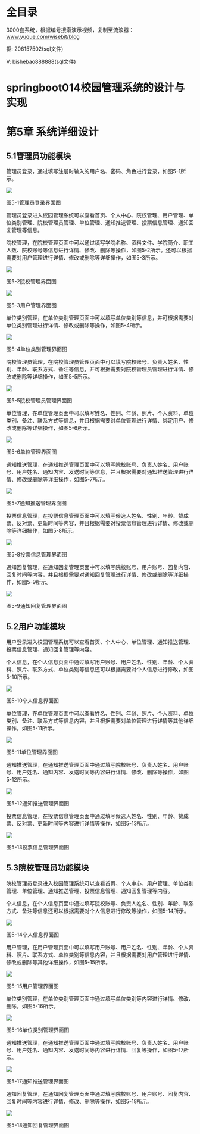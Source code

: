 # 全目录

3000套系统，根据编号搜索演示视频，复制至流浪器：www.yuque.com/wisebit/blog


<p>抠: 206157502(sql文件)</p>
<p>V: bishebao888888(sql文件)</p>

# springboot014校园管理系统的设计与实现



# 第5章 系统详细设计

## 5.1管理员功能模块
管理员登录，通过填写注册时输入的用户名、密码、角色进行登录，如图5-1所示。

![](/md/blog.012.png)

图5-1管理员登录界面图

管理员登录进入校园管理系统可以查看首页、个人中心、院校管理、用户管理、单位类别管理、院校管理员管理、单位管理、通知推送管理、投票信息管理、通知回复管理等信息。

院校管理，在院校管理页面中可以通过填写学院名称、资料文件、学院简介、职工人数、院校账号等信息进行详情、修改、删除等操作，如图5-2所示。还可以根据需要对用户管理进行详情、修改或删除等详细操作，如图5-3所示。

![](/md/blog.013.png)

图5-2院校管理界面图

![](/md/blog.014.png)

图5-3用户管理界面图

单位类别管理，在单位类别管理页面中可以填写单位类别等信息，并可根据需要对单位类别管理进行详情、修改或删除等操作，如图5-4所示。

![](/md/blog.015.png)

图5-4单位类别管理界面图

院校管理员管理，在院校管理员管理页面中可以填写院校账号、负责人姓名、性别、年龄、联系方式、备注等信息，并可根据需要对院校管理员管理进行详情、修改或删除等详细操作，如图5-5所示。

![](/md/blog.016.png)

图5-5院校管理员管理界面图

单位管理，在单位管理页面中可以填写姓名、性别、年龄、照片、个人资料、单位类别、备注、联系方式等信息，并且根据需要对单位管理进行详情、绑定用户、修改或删除等详细操作，如图5-6所示。

![](/md/blog.017.png)

图5-6单位管理界面图

通知推送管理，在通知推送管理页面中可以填写院校账号、负责人姓名、用户账号、用户姓名、通知内容、发送时间等信息，并且根据需要对通知推送管理进行详情、修改或删除等详细操作，如图5-7所示。

![](/md/blog.018.png)

图5-7通知推送管理界面图

投票信息管理，在投票信息管理页面中可以填写候选人姓名、性别、年龄、赞成票、反对票、更新时间等内容，并且根据需要对投票信息管理进行详情、修改或删除等详细操作，如图5-8所示。

![](/md/blog.019.png)

图5-8投票信息管理界面图

通知回复管理，在通知回复管理页面中可以填写院校账号、用户账号、回复内容、回复时间等内容，并且根据需要对通知回复管理进行详情、修改或删除等详细操作，如图5-9所示。

![](/md/blog.020.png)

图5-9通知回复管理界面图

## 5.2用户功能模块
用户登录进入校园管理系统可以查看首页、个人中心、单位管理、通知推送管理、投票信息管理、通知回复管理等内容。

个人信息，在个人信息页面中通过填写用户账号、用户姓名、性别、年龄、个人资料、照片、联系方式、单位类别等信息还可以根据需要对个人信息进行修改，如图5-10所示。

![](/md/blog.021.png)

图5-10个人信息界面图

单位管理，在单位管理页面中可以查看姓名、性别、年龄、照片、个人资料、单位类别、备注、联系方式等信息内容，并且根据需要对单位管理进行详情等其他详细操作，如图5-11所示。

![](/md/blog.022.png)

图5-11单位管理界面图

通知推送管理，在通知推送管理页面中通过填写院校账号、负责人姓名、用户账号、用户姓名、通知内容、发送时间等内容进行详情、修改、删除等操作，如图5-12所示。

![](/md/blog.023.png)

图5-12通知推送管理界面图

投票信息管理，在投票信息管理页面中通过填写候选人姓名、性别、年龄、赞成票、反对票、更新时间等内容进行详情等操作，如图5-13所示。

![](/md/blog.024.png)

图5-13投票信息管理界面图

## 5.3院校管理员功能模块
院校管理员登录进入校园管理系统可以查看首页、个人中心、用户管理、单位类别管理、单位管理、通知推送管理、投票信息管理、通知回复管理等内容。

个人信息，在个人信息页面中通过填写院校账号、负责人姓名、性别、年龄、联系方式、备注等信息还可以根据需要对个人信息进行修改等操作，如图5-14所示。

![](/md/blog.025.png)

图5-14个人信息界面图

用户管理，在用户管理页面中可以填写用户账号、用户姓名、性别、年龄、个人资料、照片、联系方式、单位类别等信息内容，并且根据需要对用户管理进行详情、修改或删除等其他详细操作，如图5-15所示。

![](/md/blog.026.png)

图5-15用户管理界面图

单位类别管理，在单位类别管理页面中通过填写单位类别等内容进行详情、修改、删除，如图5-16所示。

![](/md/blog.027.png)

图5-16单位类别管理界面图

通知推送管理，在通知推送管理页面中通过填写院校账号、负责人姓名、用户账号、用户姓名、通知内容、发送时间等内容进行详情、回复等操作，如图5-17所示。

![](/md/blog.028.png)

图5-17通知推送管理界面图

通知回复管理，在通知回复管理页面中通过填写院校账号、用户账号、回复内容、回复时间等内容进行详情、修改、删除等操作，如图5-18所示。

![](/md/blog.029.png)

图5-18通知回复管理界面图









